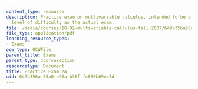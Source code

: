 ```yaml
---
content_type: resource
description: Practice exam on multivariable calculus, intended to be of the same general
  level of difficulty as the actual exam.
file: /media/courses/18-02-multivariable-calculus-fall-2007/649b356a55a0e95ab36ffc860b69ec7d_prac2a.pdf
file_type: application/pdf
learning_resource_types:
- Exams
ocw_type: OCWFile
parent_title: Exams
parent_type: CourseSection
resourcetype: Document
title: Practice Exam 2A
uid: 649b356a-55a0-e95a-b36f-fc860b69ec7d
---
```

